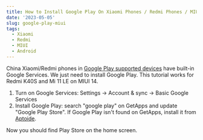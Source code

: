 ```yaml
---
title: How to Install Google Play On Xiaomi Phones / Redmi Phones / MIUI China
date: '2023-05-05'
slug: google-play-miui
tags:
  - Xiaomi
  - Redmi
  - MIUI
  - Android
---
```


China Xiaomi/Redmi phones in [Google Play supported devices](https://support.google.com/googleplay/answer/1727131) have built-in Google Services. We just need to install Google Play. This tutorial works for Redmi K40S and Mi 11 LE on MIUI 14.

1. Turn on Google Services: Settings -> Account & sync -> Basic Google Services
1. Install Google Play: search "google play" on GetApps and update "Google Play Store". If Google Play isn't found on GetApps, install it from [Aptoide](https://en.aptoide.com/).

Now you should find Play Store on the home screen.

<!--
P.S. In my first attempt, I found no Google Play on GetApps and installed it from Aptoide. However, I find it on GetApps now. This is weird.
-->
